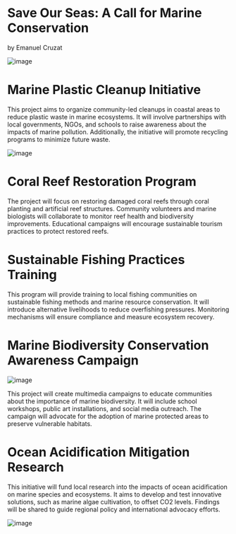 # Save Our Seas: A Call for Marine Conservation
by Emanuel Cruzat

![image](https://github.com/user-attachments/assets/00be9b99-1d2d-47c2-b521-04a093fdaa4b)

# Marine Plastic Cleanup Initiative
This project aims to organize community-led cleanups in coastal areas to reduce plastic waste in marine ecosystems. It will involve partnerships with local governments, NGOs, and schools to raise awareness about the impacts of marine pollution. Additionally, the initiative will promote recycling programs to minimize future waste.

![image](https://github.com/user-attachments/assets/13fc3f4d-9eac-478b-9d22-051a94446e57)

# Coral Reef Restoration Program
The project will focus on restoring damaged coral reefs through coral planting and artificial reef structures. Community volunteers and marine biologists will collaborate to monitor reef health and biodiversity improvements. Educational campaigns will encourage sustainable tourism practices to protect restored reefs.

# Sustainable Fishing Practices Training
This program will provide training to local fishing communities on sustainable fishing methods and marine resource conservation. It will introduce alternative livelihoods to reduce overfishing pressures. Monitoring mechanisms will ensure compliance and measure ecosystem recovery.

# Marine Biodiversity Conservation Awareness Campaign
![image](https://github.com/user-attachments/assets/328f80dd-71a6-41af-af9f-0e10db091340)

This project will create multimedia campaigns to educate communities about the importance of marine biodiversity. It will include school workshops, public art installations, and social media outreach. The campaign will advocate for the adoption of marine protected areas to preserve vulnerable habitats.

# Ocean Acidification Mitigation Research
This initiative will fund local research into the impacts of ocean acidification on marine species and ecosystems. It aims to develop and test innovative solutions, such as marine algae cultivation, to offset CO2 levels. Findings will be shared to guide regional policy and international advocacy efforts.

![image](https://github.com/user-attachments/assets/fcad0a50-73ba-4aa0-b2fc-fa1e81bbf927)
